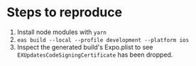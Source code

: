 # Steps to reproduce

1. Install node modules with `yarn`
2. `eas build --local --profile development --platform ios`
3. Inspect the generated build's Expo.plist to see `EXUpdatesCodeSigningCertificate` has been dropped.
